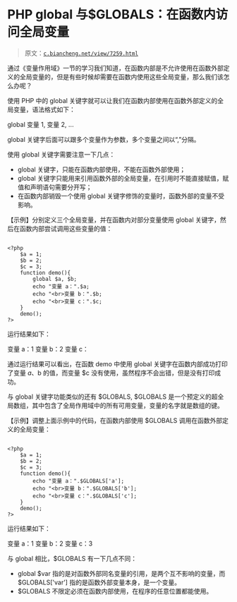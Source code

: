 # PHP global 与$GLOBALS：在函数内访问全局变量

> 原文：[`c.biancheng.net/view/7259.html`](http://c.biancheng.net/view/7259.html)

通过《变量作用域》一节的学习我们知道，在函数内部是不允许使用在函数外部定义的全局变量的，但是有些时候却需要在函数内使用这些全局变量，那么我们该怎么办呢？

使用 PHP 中的 global 关键字就可以让我们在函数内部使用在函数外部定义的全局变量，语法格式如下：

global 变量 1, 变量 2, ...

global 关键字后面可以跟多个变量作为参数，多个变量之间以“,”分隔。

使用 global 关键字需要注意一下几点：

*   global 关键字，只能在函数内部使用，不能在函数外部使用；
*   global 关键字只能用来引用函数外部的全局变量，在引用时不能直接赋值，赋值和声明语句需要分开写；
*   在函数内部销毁一个使用 global 关键字修饰的变量时，函数外部的变量不受影响。

【示例】分别定义三个全局变量，并在函数内对部分变量使用 global 关键字，然后在函数内部尝试调用这些变量的值：

```

<?php
    $a = 1;
    $b = 2;
    $c = 3;
    function demo(){
        global $a, $b;
        echo "变量 a：".$a;
        echo "<br>变量 b：".$b;
        echo "<br>变量 c：".$c;
    }
    demo();
?>
```

运行结果如下：

变量 a：1
变量 b：2
变量 c：

通过运行结果可以看出，在函数 demo 中使用 global 关键字在函数内部成功打印了变量 $a、$b 的值，而变量 $c 没有使用，虽然程序不会出错，但是没有打印成功。

与 global 关键字功能类似的还有 $GLOBALS, $GLOBALS 是一个预定义的超全局数组，其中包含了全局作用域中的所有可用变量，变量的名字就是数组的键。

【示例】调整上面示例中的代码，在函数内部使用 $GLOBALS 调用在函数外部定义的全局变量：

```

<?php
    $a = 1;
    $b = 2;
    $c = 3;
    function demo(){
        echo "变量 a：".$GLOBALS['a'];
        echo "<br>变量 b：".$GLOBALS['b'];
        echo "<br>变量 c：".$GLOBALS['c'];
    }
    demo();
?>
```

运行结果如下：

变量 a：1
变量 b：2
变量 c：3

与 global 相比，$GLOBALS 有一下几点不同：

*   global $var 指的是对函数外部同名变量的引用，是两个互不影响的变量，而 $GLOBALS['var'] 指的是函数外部变量本身，是一个变量。
*   $GLOBALS 不限定必须在函数内部使用，在程序的任意位置都能使用。